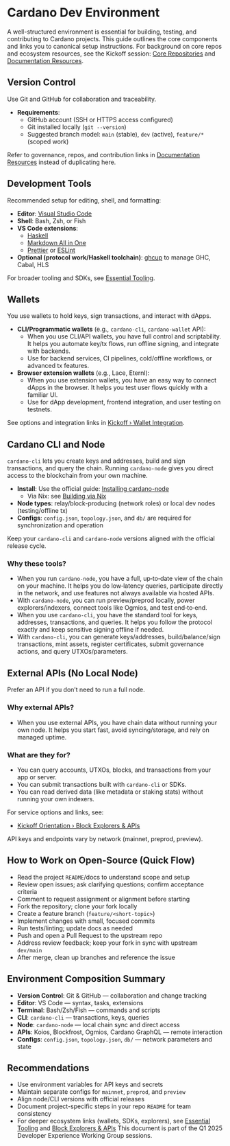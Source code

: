 # Cardano Dev Environment

A well-structured environment is essential for building, testing, and contributing to Cardano projects. This guide outlines the core components and links you to canonical setup instructions. For background on core repos and ecosystem resources, see the Kickoff session: [Core Repositories](../01-kickoff-orientation/readme.md#core-repositories) and [Documentation Resources](../01-kickoff-orientation/readme.md#documentation-resources).

## Version Control

Use Git and GitHub for collaboration and traceability.

- **Requirements**:
  - GitHub account (SSH or HTTPS access configured)
  - Git installed locally (`git --version`)
  - Suggested branch model: `main` (stable), `dev` (active), `feature/*` (scoped work)

Refer to governance, repos, and contribution links in [Documentation Resources](../01-kickoff-orientation/readme.md#documentation-resources) instead of duplicating here.

## Development Tools

Recommended setup for editing, shell, and formatting:

- **Editor**: [Visual Studio Code](https://code.visualstudio.com/)
- **Shell**: Bash, Zsh, or Fish
- **VS Code extensions**:
  - [Haskell](https://marketplace.visualstudio.com/items?itemName=haskell.haskell)
  - [Markdown All in One](https://marketplace.visualstudio.com/items?itemName=yzhang.markdown-all-in-one)
  - [Prettier](https://marketplace.visualstudio.com/items?itemName=esbenp.prettier-vscode) or [ESLint](https://marketplace.visualstudio.com/items?itemName=dbaeumer.vscode-eslint)
- **Optional (protocol work/Haskell toolchain)**: [ghcup](https://www.haskell.org/ghcup/) to manage GHC, Cabal, HLS

For broader tooling and SDKs, see [Essential Tooling](../01-kickoff-orientation/readme.md#essential-tooling).

## Wallets

You use wallets to hold keys, sign transactions, and interact with dApps.

- **CLI/Programmatic wallets** (e.g., `cardano-cli`, `cardano-wallet` API):
  - When you use CLI/API wallets, you have full control and scriptability. It helps you automate key/tx flows, run offline signing, and integrate with backends.
  - Use for backend services, CI pipelines, cold/offline workflows, or advanced tx features.
- **Browser extension wallets** (e.g., Lace, Eternl):
  - When you use extension wallets, you have an easy way to connect dApps in the browser. It helps you test user flows quickly with a familiar UI.
  - Use for dApp development, frontend integration, and user testing on testnets.

See options and integration links in [Kickoff › Wallet Integration](../01-kickoff-orientation/readme.md#wallet-integration).

## Cardano CLI and Node

`cardano-cli` lets you create keys and addresses, build and sign transactions, and query the chain. Running `cardano-node` gives you direct access to the blockchain from your own machine.

- **Install**: Use the official guide: [Installing cardano-node](https://developers.cardano.org/docs/operate-a-stake-pool/node-operations/installing-cardano-node)
  - Via Nix: see [Building via Nix](https://developers.cardano.org/docs/operate-a-stake-pool/node-operations/installing-cardano-node#building-via-nix)
- **Node types**: relay/block-producing (network roles) or local dev nodes (testing/offline tx)
- **Configs**: `config.json`, `topology.json`, and `db/` are required for synchronization and operation

Keep your `cardano-cli` and `cardano-node` versions aligned with the official release cycle.

### Why these tools?

- When you run `cardano-node`, you have a full, up‑to‑date view of the chain on your machine. It helps you do low‑latency queries, participate directly in the network, and use features not always available via hosted APIs.
- With `cardano-node`, you can run preview/preprod locally, power explorers/indexers, connect tools like Ogmios, and test end‑to‑end.
- When you use `cardano-cli`, you have the standard tool for keys, addresses, transactions, and queries. It helps you follow the protocol exactly and keep sensitive signing offline if needed.
- With `cardano-cli`, you can generate keys/addresses, build/balance/sign transactions, mint assets, register certificates, submit governance actions, and query UTXOs/parameters.

## External APIs (No Local Node)

Prefer an API if you don’t need to run a full node.

### Why external APIs?

- When you use external APIs, you have chain data without running your own node. It helps you start fast, avoid syncing/storage, and rely on managed uptime.

### What are they for?

- You can query accounts, UTXOs, blocks, and transactions from your app or server.
- You can submit transactions built with `cardano-cli` or SDKs.
- You can read derived data (like metadata or staking stats) without running your own indexers.

For service options and links, see:

- [Kickoff Orientation › Block Explorers & APIs](/docs/working-group/q1-2025/sessions/kickoff-orientation#block-explorers--apis)

API keys and endpoints vary by network (mainnet, preprod, preview).

## How to Work on Open-Source (Quick Flow)

- Read the project `README`/docs to understand scope and setup
- Review open issues; ask clarifying questions; confirm acceptance criteria
- Comment to request assignment or alignment before starting
- Fork the repository; clone your fork locally
- Create a feature branch (`feature/<short-topic>`)
- Implement changes with small, focused commits
- Run tests/linting; update docs as needed
- Push and open a Pull Request to the upstream repo
- Address review feedback; keep your fork in sync with upstream `dev/main`
- After merge, clean up branches and reference the issue

## Environment Composition Summary

- **Version Control**: Git & GitHub — collaboration and change tracking
- **Editor**: VS Code — syntax, tasks, extensions
- **Terminal**: Bash/Zsh/Fish — commands and scripts
- **CLI**: `cardano-cli` — transactions, keys, queries
- **Node**: `cardano-node` — local chain sync and direct access
- **APIs**: Koios, Blockfrost, Ogmios, Cardano GraphQL — remote interaction
- **Configs**: `config.json`, `topology.json`, `db/` — network parameters and state

## Recommendations

- Use environment variables for API keys and secrets
- Maintain separate configs for `mainnet`, `preprod`, and `preview`
- Align node/CLI versions with official releases
- Document project-specific steps in your repo `README` for team consistency
- For deeper ecosystem links (wallets, SDKs, explorers), see [Essential Tooling](../01-kickoff-orientation/readme.md#essential-tooling) and [Block Explorers & APIs](../01-kickoff-orientation/readme.md#block-explorers-apis)
This document is part of the Q1 2025 Developer Experience Working Group sessions.